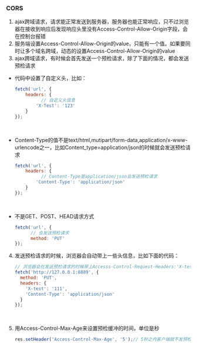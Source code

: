 ### CORS

1. ajax跨域请求，请求能正常发送到服务器，服务器也能正常响应，只不过浏览器在接收到响应后发现响应头里没有Access-Control-Allow-Origin字段，会在控制台报错
2. 服务端设置Access-Control-Allow-Origin的value，只能有一个值。如果要同时让多个域名跨域，动态的设置Access-Control-Allow-Origin的value
3. ajax跨域请求，有时候会首先发送一个预检请求，除了下面的情况，都会发送预检请求

- 代码中设置了自定义头，比如：

  ```javascript
  fetch('url', {
      headers: {
        	// 自定义头信息
          'X-Test': '123'
      }
  });
  ```

  ​

- Content-Type的值不是text/html,mutipart/form-data,application/x-www-urlencode之一，比如Content_type=application/json的时候就会发送预检请求

  ```javascript
  fetch('url', {
      headers: {
        	// Content-Type是application/json会发送预检请求
          'Content-Type': 'application/json'
      }
  });
  ```

  ​

- 不是GET、POST、HEAD请求方式

  ```javascript
  fetch('url', {
    	// 会发送预检请求
    	method: 'PUT'
  });
  ```

4. 发送预检请求的时候，浏览器会自动带上一些头信息，比如下面的代码：

   ```javascript
   // 浏览器会在发送预检请求的时候带上Accesss-Control-Request-Headers:'X-test,Content-type'和Accesss-Control-Request-Method: 'PUT'
   fetch('http://127.0.0.1:8889', {
     method: 'PUT',
     headers: {
       'X-test': '111',
       'Content-Type': 'application/json'
     }
   });
   ```

   ​

5. 用Access-Control-Max-Age来设置预检缓冲的时间，单位是秒

   ```javascript
   res.setHeader('Access-Control-Max-Age', '5');// 5秒之内客户端就不发预检请求了
   ```

   ​